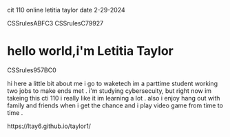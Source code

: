 cit 110 online 
letitia taylor
date 2-29-2024
<!DOCTYPE html>
<html> 
<head>
CSSrulesABFC3
<title> myperosnal introduction</title>
</head>
 <body>  
CSSrulesC79927
<h1>hello world,i'm Letitia Taylor</h1>
</body>
CSSrules957BC0
<p> hi here a little bit about me i go to waketech  im a parttime student working two jobs to make ends met . 
i'm studying cybersecuity, but right now im takeing this cti 110  i really like it  im learning a lot . 
also i enjoy hang out with family and friends when i get the chance and i play video game from time to time . </p>
</html> https://ltay6.github.io/taylor1/
